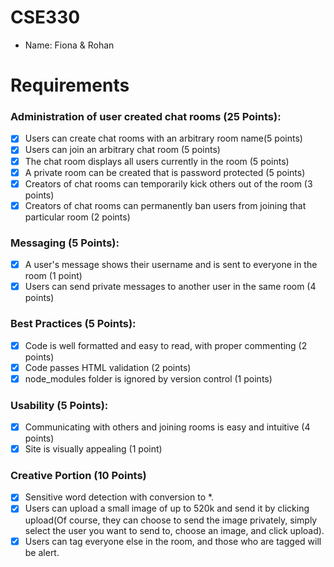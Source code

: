 # CSE330
- Name: Fiona & Rohan

# Requirements
### Administration of user created chat rooms (25 Points):
- [x] Users can create chat rooms with an arbitrary room name(5 points)
- [x] Users can join an arbitrary chat room (5 points)
- [x] The chat room displays all users currently in the room (5 points)
- [x] A private room can be created that is password protected (5 points)
- [x] Creators of chat rooms can temporarily kick others out of the room (3 points)
- [x] Creators of chat rooms can permanently ban users from joining that particular room (2 points)
### Messaging (5 Points):
- [x] A user's message shows their username and is sent to everyone in the room (1 point)
- [x] Users can send private messages to another user in the same room (4 points)
### Best Practices (5 Points):
- [x] Code is well formatted and easy to read, with proper commenting (2 points)
- [x] Code passes HTML validation (2 points)
- [x] node_modules folder is ignored by version control (1 points)
### Usability (5 Points):
- [x] Communicating with others and joining rooms is easy and intuitive (4 points)
- [x] Site is visually appealing (1 point)
### Creative Portion (10 Points)
- [x] Sensitive word detection with conversion to *.
- [x] Users can upload a small image of up to 520k and send it by clicking upload(Of course, they can choose to send the image privately, simply select the user you want to send to, choose an image, and click upload).
- [x] Users can tag everyone else in the room, and those who are tagged will be alert.
